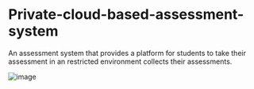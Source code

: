 # Private-cloud-based-assessment-system
An assessment system that provides a platform for students to take their assessment in an restricted environment collects their assessments.

![image](https://github.com/limxl31/Private-cloud-based-assessment-system/assets/66054853/fff0fb0f-cc63-4e1a-8fea-e170419ba3e7)



